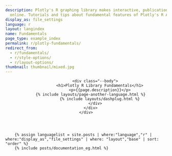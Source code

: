 ```yaml
---
description: Plotly's R graphing library makes interactive, publication-quality graphs
  online. Tutorials and tips about fundamental features of Plotly's R API.
display_as: file_settings
language: r
layout: langindex
name: Fundamentals
page_type: example_index
permalink: r/plotly-fundamentals/
redirect_from:
  - r/fundamentals/
  - r/style-options/
  - r/layout-options/
thumbnail: thumbnail/mixed.jpg
---
```


<header class="--welcome">
	<div class="--welcome-body">
		<!--div.--wrap-inner-->
		<div class="--title">

			<div class="--body">
				<h1>Plotly R Library Fundamentals</h1>
				<p>{{page.description}}</p>
        {% include layouts/page-another-language.html %}
				{% include layouts/dashplug.html %}
			</div>
		</div>
	</div>
</header>

		{% assign languagelist = site.posts | where:"language","r" | where:"display_as","file_settings" | where: "layout","base" | sort: "order" %}
        {% include posts/documentation_eg.html %}
